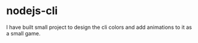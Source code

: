 ﻿# nodejs-cli

I have built small project to design the cli colors and add animations to it as a small game.

